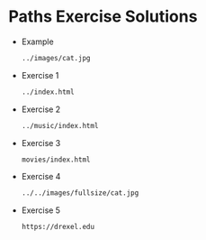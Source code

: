 # Paths Exercise Solutions

- Example

    ```html
    ../images/cat.jpg
    ```

- Exercise 1

    ```html
    ../index.html
    ```

- Exercise 2

    ```html
    ../music/index.html
    ```

- Exercise 3

    ```html
    movies/index.html
    ```

- Exercise 4

    ```html
    ../../images/fullsize/cat.jpg
    ```

- Exercise 5

    ```html
    https://drexel.edu
    ```